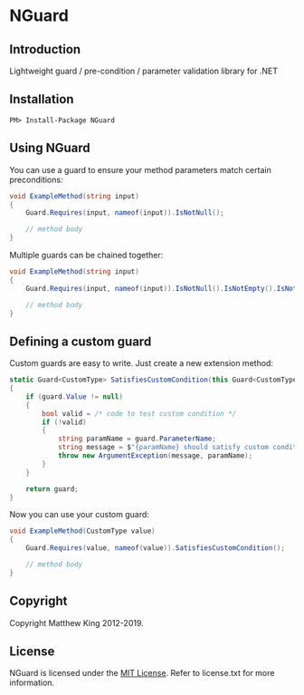 NGuard
======

Introduction
------------

Lightweight guard / pre-condition / parameter validation library for .NET

Installation
------------

`PM> Install-Package NGuard`

Using NGuard
------------

You can use a guard to ensure your method parameters match certain preconditions:

```csharp
void ExampleMethod(string input)
{
    Guard.Requires(input, nameof(input)).IsNotNull();

    // method body
}
```

Multiple guards can be chained together:

```csharp
void ExampleMethod(string input)
{
    Guard.Requires(input, nameof(input)).IsNotNull().IsNotEmpty().IsNotWhiteSpace();

    // method body
}
```

Defining a custom guard
-----------------------

Custom guards are easy to write. Just create a new extension method:

```csharp
static Guard<CustomType> SatisfiesCustomCondition(this Guard<CustomType> guard)
{
    if (guard.Value != null)
    {
        bool valid = /* code to test custom condition */
        if (!valid)
        {
            string paramName = guard.ParameterName;
            string message = $"{paramName} should satisfy custom condition.";
            throw new ArgumentException(message, paramName);
        }
    }

	return guard;
}
```

Now you can use your custom guard:

```csharp
void ExampleMethod(CustomType value)
{
    Guard.Requires(value, nameof(value)).SatisfiesCustomCondition();

    // method body
}
```

Copyright
---------

Copyright Matthew King 2012-2019.

License
-------

NGuard is licensed under the [MIT License](https://opensource.org/licenses/MIT). Refer to license.txt for more information.
